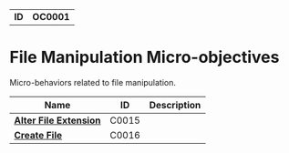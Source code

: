 |||
|---|---|
|**ID**|**OC0001**|


# File Manipulation Micro-objectives #
Micro-behaviors related to file manipulation.

|Name|ID|Description|
|---|---|---|
|[**Alter File Extension**](https://github.com/MBCProject/mbc-markdown/blob/master/micro-behaviors/file-manipulation/alter-extend.md)|C0015||
|[**Create File**](https://github.com/MBCProject/mbc-markdown/blob/master/micro-behaviors/file-manipulation/create-file.md)|C0016||
